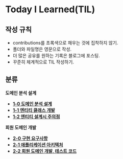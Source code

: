 # Today I Learned(TIL)

## 작성 규칙
- contributions를 초록색으로 채우는 것에 집착하지 않기.
- 폴더와 파일명은 영문으로 작성.
- 더 많은 공유를 원하는 기록은 블로그에 포스팅.
- 꾸준히 체계적으로 TIL 작성하기. 

## 분류

**도메인 분석 설계**
- [**1-0 도메인 분석 설계**](https://github.com/YeongJae0114/TIL/blob/main/Spring-Jpa-1/Spring-Jpa_1-0.md)
- [**1-1 엔티티 클래스 개발**](https://github.com/YeongJae0114/TIL/blob/main/Spring-Jpa-2/Spring-Jpa_1-1.md)
- [**1-2 엔티티 설계시 주의점**](https://github.com/YeongJae0114/TIL/blob/main/Spring-Jpa-2/Spring-Jpa_1-0.md)

**회원 도메인 개발**
- [**2-0 구현 요구사항**](https://github.com/YeongJae0114/TIL/blob/main/Spring-Jpa-2/Spring-Jpa_2-0.md)
- [**2-1 애플리케이션 아키텍처**](https://github.com/YeongJae0114/TIL/blob/main/Spring-Jpa-2/Spring-Jpa_2-1.md)
- [**2-2 회원 도메인 개발, 테스트 코드**](https://github.com/YeongJae0114/TIL/blob/main/Spring-Jpa-2/Spring-Jpa_2-2.md)




